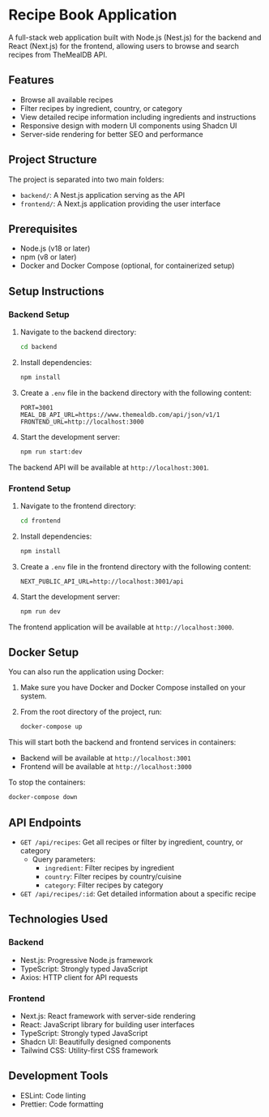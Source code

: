 # Recipe Book Application

A full-stack web application built with Node.js (Nest.js) for the backend and React (Next.js) for the frontend, allowing users to browse and search recipes from TheMealDB API.

## Features

- Browse all available recipes
- Filter recipes by ingredient, country, or category
- View detailed recipe information including ingredients and instructions
- Responsive design with modern UI components using Shadcn UI
- Server-side rendering for better SEO and performance

## Project Structure

The project is separated into two main folders:

- `backend/`: A Nest.js application serving as the API
- `frontend/`: A Next.js application providing the user interface

## Prerequisites

- Node.js (v18 or later)
- npm (v8 or later)
- Docker and Docker Compose (optional, for containerized setup)

## Setup Instructions

### Backend Setup

1. Navigate to the backend directory:

   ```bash
   cd backend
   ```

2. Install dependencies:

   ```bash
   npm install
   ```

3. Create a `.env` file in the backend directory with the following content:

   ```
   PORT=3001
   MEAL_DB_API_URL=https://www.themealdb.com/api/json/v1/1
   FRONTEND_URL=http://localhost:3000
   ```

4. Start the development server:
   ```bash
   npm run start:dev
   ```

The backend API will be available at `http://localhost:3001`.

### Frontend Setup

1. Navigate to the frontend directory:

   ```bash
   cd frontend
   ```

2. Install dependencies:

   ```bash
   npm install
   ```

3. Create a `.env` file in the frontend directory with the following content:

   ```
   NEXT_PUBLIC_API_URL=http://localhost:3001/api
   ```

4. Start the development server:
   ```bash
   npm run dev
   ```

The frontend application will be available at `http://localhost:3000`.

## Docker Setup

You can also run the application using Docker:

1. Make sure you have Docker and Docker Compose installed on your system.

2. From the root directory of the project, run:
   ```bash
   docker-compose up
   ```

This will start both the backend and frontend services in containers:

- Backend will be available at `http://localhost:3001`
- Frontend will be available at `http://localhost:3000`

To stop the containers:

```bash
docker-compose down
```

## API Endpoints

- `GET /api/recipes`: Get all recipes or filter by ingredient, country, or category
  - Query parameters:
    - `ingredient`: Filter recipes by ingredient
    - `country`: Filter recipes by country/cuisine
    - `category`: Filter recipes by category
- `GET /api/recipes/:id`: Get detailed information about a specific recipe

## Technologies Used

### Backend

- Nest.js: Progressive Node.js framework
- TypeScript: Strongly typed JavaScript
- Axios: HTTP client for API requests

### Frontend

- Next.js: React framework with server-side rendering
- React: JavaScript library for building user interfaces
- TypeScript: Strongly typed JavaScript
- Shadcn UI: Beautifully designed components
- Tailwind CSS: Utility-first CSS framework

## Development Tools

- ESLint: Code linting
- Prettier: Code formatting
